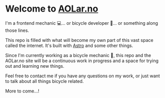 # Welcome to [AOLar.no](https://aolar.no)

I'm a frontend mechanic :computer:...  or bicycle developer :mountain_bicyclist:... or something along those lines. 

This repo is filled with what will become my own part of this vast space called the internet. It's built with [Astro](https://astro.build/) and some other things.

Since I'm currently working as a bicycle mechanic :bicyclist:, this repo and the AOLar.no site will be a continuous work in progress and a space for trying out and learning new things. 

Feel free to contact me if you have any questions on my work, or just want to talk about all things bicycle related.

More to come...!